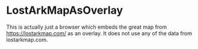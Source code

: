 # LostArkMapAsOverlay

This is actually just a browser which embeds the great map from https://lostarkmap.com/ as an overlay.
It does not use any of the data from lostarkmap.com.
